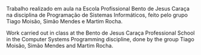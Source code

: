 Trabalho realizado em aula na Escola Profissional Bento de Jesus Caraça na disciplina de Programação de Sistemas Informáticos, feito pelo grupo Tiago Moisão, Simão Mendes e Martim Rocha.

Work carried out in class at the Bento de Jesus Caraça Professional School in the Computer Systems Programming discipline, done by the group Tiago Moisão, Simão Mendes and Martim Rocha.
